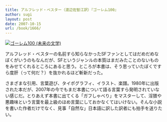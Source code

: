 ```yaml
---
title: アルフレッド・ベスター（渡辺佐智江訳）『ゴーレム100』
author: sugi
layout: post
date: 2007-10-15
url: /book/1666/
---
```

<a href="http://www.amazon.co.jp/exec/obidos/ASIN/4336047375/chezsugi-22/ref=nosim/" name="amazletlink" target="_blank"><img src="http://i1.wp.com/ecx.images-amazon.com/images/I/51ySKRj5xKL.SL160.jpg?w=660" alt="ゴーレム100 (未来の文学)" class="alignleft" data-recalc-dims="1" /></a>

アルフレッド・ベスターの名前すら知らなかったSFファンとしてはだめだめなぼくがいうのもなんだが、SFというジャンルの本質はまだみたことのないものをみせてくれるところにあると思う。ところが本書は、そう思っていたぼくですら度肝（って何だ？）を抜かれるほど斬新だった。

さまざまな引用、言葉遊び、タイポグラフィ、イラスト、楽譜。1980年に出版された本だが、2007年の今でもまだ本書について語る言葉すら発明されていない感じだ。とりあえず本書に出てくる「ガフしゃべり」をマスターして、淫猥や悪趣味という言葉を最上級のほめ言葉にしておかなくてはいけない。そんな小説を書いた作者だけでなく、見事「自然な」日本語に訳した訳者にも拍手を送りたい。

